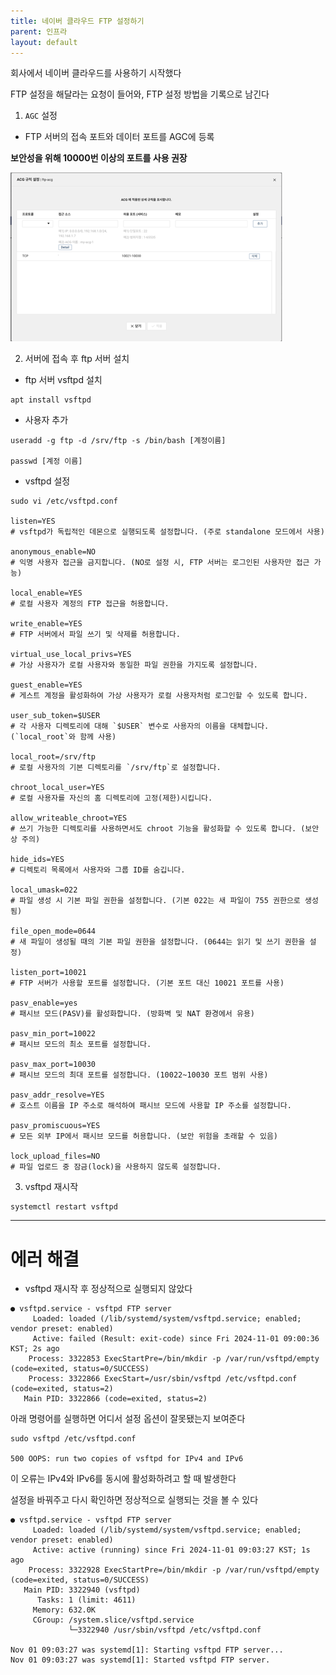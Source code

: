 ```yaml
---
title: 네이버 클라우드 FTP 설정하기
parent: 인프라
layout: default
---
```


회사에서 네이버 클라우드를 사용하기 시작했다

FTP 설정을 해달라는 요청이 들어와, FTP 설정 방법을 기록으로 남긴다


1. `AGC` 설정

- FTP 서버의 접속 포트와 데이터 포트를 AGC에 등록

**보안성을 위해 10000번 이상의 포트를 사용 권장**

![img.png](./images/img.png)


2. 서버에 접속 후 ftp 서버 설치

- ftp 서버 vsftpd 설치

```shell
apt install vsftpd
```


- 사용자 추가

```shell
useradd -g ftp -d /srv/ftp -s /bin/bash [계정이름]

passwd [계정 이름]
```

- vsftpd 설정

```shell
sudo vi /etc/vsftpd.conf

listen=YES
# vsftpd가 독립적인 데몬으로 실행되도록 설정합니다. (주로 standalone 모드에서 사용)

anonymous_enable=NO
# 익명 사용자 접근을 금지합니다. (NO로 설정 시, FTP 서버는 로그인된 사용자만 접근 가능)

local_enable=YES
# 로컬 사용자 계정의 FTP 접근을 허용합니다.

write_enable=YES
# FTP 서버에서 파일 쓰기 및 삭제를 허용합니다.

virtual_use_local_privs=YES
# 가상 사용자가 로컬 사용자와 동일한 파일 권한을 가지도록 설정합니다.

guest_enable=YES
# 게스트 계정을 활성화하여 가상 사용자가 로컬 사용자처럼 로그인할 수 있도록 합니다.

user_sub_token=$USER
# 각 사용자 디렉토리에 대해 `$USER` 변수로 사용자의 이름을 대체합니다. (`local_root`와 함께 사용)

local_root=/srv/ftp
# 로컬 사용자의 기본 디렉토리를 `/srv/ftp`로 설정합니다.

chroot_local_user=YES
# 로컬 사용자를 자신의 홈 디렉토리에 고정(제한)시킵니다.

allow_writeable_chroot=YES
# 쓰기 가능한 디렉토리를 사용하면서도 chroot 기능을 활성화할 수 있도록 합니다. (보안상 주의)

hide_ids=YES
# 디렉토리 목록에서 사용자와 그룹 ID를 숨깁니다.

local_umask=022
# 파일 생성 시 기본 파일 권한을 설정합니다. (기본 022는 새 파일이 755 권한으로 생성됨)

file_open_mode=0644
# 새 파일이 생성될 때의 기본 파일 권한을 설정합니다. (0644는 읽기 및 쓰기 권한을 설정)

listen_port=10021
# FTP 서버가 사용할 포트를 설정합니다. (기본 포트 대신 10021 포트를 사용)

pasv_enable=yes
# 패시브 모드(PASV)를 활성화합니다. (방화벽 및 NAT 환경에서 유용)

pasv_min_port=10022
# 패시브 모드의 최소 포트를 설정합니다.

pasv_max_port=10030
# 패시브 모드의 최대 포트를 설정합니다. (10022~10030 포트 범위 사용)

pasv_addr_resolve=YES
# 호스트 이름을 IP 주소로 해석하여 패시브 모드에 사용할 IP 주소를 설정합니다.

pasv_promiscuous=YES
# 모든 외부 IP에서 패시브 모드를 허용합니다. (보안 위험을 초래할 수 있음)

lock_upload_files=NO
# 파일 업로드 중 잠금(lock)을 사용하지 않도록 설정합니다.
```

3. vsftpd 재시작

```shell
systemctl restart vsftpd
```


---
# 에러 해결

- vsftpd 재시작 후 정상적으로 실행되지 않았다

```shell
● vsftpd.service - vsftpd FTP server
     Loaded: loaded (/lib/systemd/system/vsftpd.service; enabled; vendor preset: enabled)
     Active: failed (Result: exit-code) since Fri 2024-11-01 09:00:36 KST; 2s ago
    Process: 3322853 ExecStartPre=/bin/mkdir -p /var/run/vsftpd/empty (code=exited, status=0/SUCCESS)
    Process: 3322866 ExecStart=/usr/sbin/vsftpd /etc/vsftpd.conf (code=exited, status=2)
   Main PID: 3322866 (code=exited, status=2)
```

아래 명령어를 실행하면 어디서 설정 옵션이 잘못됐는지 보여준다

```shell
sudo vsftpd /etc/vsftpd.conf

500 OOPS: run two copies of vsftpd for IPv4 and IPv6
```
이 오류는 IPv4와 IPv6를 동시에 활성화하려고 할 때 발생한다

설정을 바꿔주고 다시 확인하면 정상적으로 실행되는 것을 볼 수 있다

```shell
● vsftpd.service - vsftpd FTP server
     Loaded: loaded (/lib/systemd/system/vsftpd.service; enabled; vendor preset: enabled)
     Active: active (running) since Fri 2024-11-01 09:03:27 KST; 1s ago
    Process: 3322928 ExecStartPre=/bin/mkdir -p /var/run/vsftpd/empty (code=exited, status=0/SUCCESS)
   Main PID: 3322940 (vsftpd)
      Tasks: 1 (limit: 4611)
     Memory: 632.0K
     CGroup: /system.slice/vsftpd.service
             └─3322940 /usr/sbin/vsftpd /etc/vsftpd.conf

Nov 01 09:03:27 was systemd[1]: Starting vsftpd FTP server...
Nov 01 09:03:27 was systemd[1]: Started vsftpd FTP server.
```



